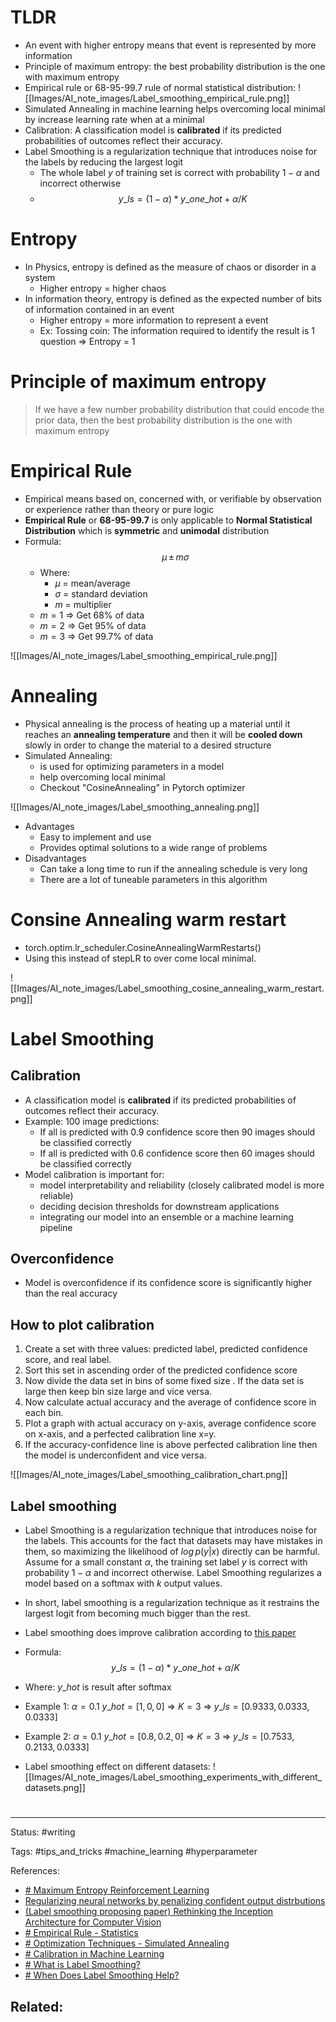# TLDR

- An event with higher entropy means that event is represented by more information
- Principle of maximum entropy: the best probability distribution is the one with maximum entropy
- Empirical rule or 68-95-99.7 rule of normal statistical distribution: ![[Images/AI_note_images/Label_smoothing_empirical_rule.png]]
- Simulated Annealing in machine learning helps overcoming local minimal by increase learning rate when at a minimal
- Calibration: A classification model is **calibrated** if its predicted probabilities of outcomes reflect their accuracy.
- Label Smoothing is a regularization technique that introduces noise for the labels by reducing the largest logit
	- The whole label $y$ of training set is correct with probability $1-\alpha$ and incorrect otherwise
	- $${y\_ls = (1 - \alpha) * y\_one\_hot + \alpha / K}$$



# Entropy

- In Physics, entropy is defined as the measure of chaos or disorder in a system
	- Higher entropy = higher chaos
- In information theory, entropy is defined as the expected number of bits of information contained in an event
	- Higher entropy = more information to represent a event
	- Ex: Tossing coin: The information required to identify the result is 1 question => Entropy = 1



# Principle of maximum entropy

> If we have a few number probability distribution that could encode the prior data, then the best probability distribution is the one with maximum entropy


# Empirical Rule

- Empirical means based on, concerned with, or verifiable by observation or experience rather than theory or pure logic
- **Empirical Rule** or **68-95-99.7** is only applicable to **Normal Statistical Distribution** which is **symmetric** and **unimodal** distribution
- Formula: $${\mu \, \pm \, m\sigma}$$
	- Where:
		- $\mu$ = mean/average
		- $\sigma$ = standard deviation
		- $m$ =  multiplier
	- $m = 1$ => Get 68% of data
	- $m = 2$ => Get 95% of data
	- $m = 3$ => Get 99.7% of data

![[Images/AI_note_images/Label_smoothing_empirical_rule.png]]


# Annealing

- Physical annealing is the process of heating up a material until it reaches an **annealing temperature** and then it will be **cooled down** slowly in order to change the material to a desired structure
- Simulated Annealing:
	- is used for optimizing parameters in a model
	- help overcoming local minimal
	- Checkout "CosineAnnealing" in Pytorch optimizer

![[Images/AI_note_images/Label_smoothing_annealing.png]]

- Advantages
	-   Easy to implement and use
	-   Provides optimal solutions to a wide range of problems
- Disadvantages
	-   Can take a long time to run if the annealing schedule is very long
	-   There are a lot of tuneable parameters in this algorithm

# Consine Annealing warm restart


- torch.optim.lr_scheduler.CosineAnnealingWarmRestarts()
- Using this instead of stepLR to over come local minimal.

![[Images/AI_note_images/Label_smoothing_cosine_annealing_warm_restart.png]]



# Label Smoothing

## Calibration

- A classification model is **calibrated** if its predicted probabilities of outcomes reflect their accuracy.
- Example: 100 image predictions:
	- If all is predicted with 0.9 confidence score then 90 images should be classified correctly
	- If all is predicted with 0.6 confidence score then 60 images should be classified correctly
- Model calibration is important for:
	-   model interpretability and reliability (closely calibrated model is more reliable)
	-   deciding decision thresholds for downstream applications
	-   integrating our model into an ensemble or a machine learning pipeline

## Overconfidence

- Model is overconfidence if its confidence score is significantly higher than the real accuracy


## How to plot calibration

1.  Create a set with three values: predicted label, predicted confidence score, and real label.
2.  Sort this set in ascending order of the predicted confidence score
3.  Now divide the data set in bins of some fixed size . If the data set is large then keep bin size large and vice versa.
4.  Now calculate actual accuracy and the average of confidence score in each bin.
5.  Plot a graph with actual accuracy on y-axis,  average confidence score on x-axis, and a perfected calibration line x=y.
6.  If the accuracy-confidence line is above perfected calibration line then the model is underconfident and vice versa.

![[Images/AI_note_images/Label_smoothing_calibration_chart.png]]


## Label smoothing

- Label Smoothing is a regularization technique that introduces noise for the labels. This accounts for the fact that datasets may have mistakes in them, so maximizing the likelihood of $log\,p(y|x)$ directly can be harmful. Assume for a small constant $\alpha$, the training set label $y$ is correct with probability $1-\alpha$ and incorrect otherwise. Label Smoothing regularizes a model based on a softmax with $k$ output values.
- In short, label smoothing is a regularization technique as it restrains the largest logit from becoming much bigger than the rest.
- Label smoothing does improve calibration according to [this paper](https://arxiv.org/abs/1906.02629v3)
- Formula: $${y\_ls = (1 - \alpha) * y\_one\_hot + \alpha / K}$$
- Where: $y\_hot$ is result after softmax
- Example 1:
$\alpha = 0.1$
$y\_hot = [1, 0 , 0]$
=> $K=3$
=> $y\_ls = [0.9333, 0.0333, 0.0333]$

- Example 2:
$\alpha = 0.1$
$y\_hot = [0.8, 0.2 , 0]$
=> $K=3$
=> $y\_ls = [0.7533, 0.2133, 0.0333]$

- Label smoothing effect on different datasets:
![[Images/AI_note_images/Label_smoothing_experiments_with_different_datasets.png]]

# 

---
Status: #writing

Tags: #tips_and_tricks #machine_learning #hyperparameter

References:
-  [# Maximum Entropy Reinforcement Learning](https://medium.com/intro-to-artificial-intelligence/maximum-entropy-reinforcement-learning-ee7ad77289c0)
-  [Regularizing neural networks by penalizing confident output distrbutions](https://arxiv.org/abs/1701.06548)
-  [(Label smoothing proposing paper) Rethinking the Inception Architecture for Computer Vision](https://arxiv.org/pdf/1512.00567.pdf)
-  [# Empirical Rule - Statistics](https://medium.com/geekculture/empirical-rule-statistics-811b004d58b8)
-  [# Optimization Techniques - Simulated Annealing](https://towardsdatascience.com/optimization-techniques-simulated-annealing-d6a4785a1de7)
-  [# Calibration in Machine Learning](https://medium.com/analytics-vidhya/calibration-in-machine-learning-e7972ac93555)
-  [# What is Label Smoothing?](https://towardsdatascience.com/what-is-label-smoothing-108debd7ef06)
-  [# When Does Label Smoothing Help?](https://arxiv.org/abs/1906.02629v3)

Related:
- 
